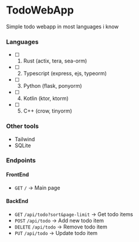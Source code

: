 # TodoWebApp
Simple todo webapp in most languages i know

### Languages
- [ ] 1. Rust (actix, tera, sea-orm)
- [ ] 2. Typescript (express, ejs, typeorm)
- [ ] 3. Python (flask, ponyorm)
- [ ] 4. Kotlin (ktor, ktorm)
- [ ] 5. C++ (crow, tinyorm)

### Other tools
- Tailwind
- SQLite

### Endpoints
#### FrontEnd
- `GET` `/`  -> Main page

#### BackEnd
- `GET` `/api/todo?sort&page-limit` -> Get todo items
- `POST` `/api/todo` -> Add new todo item
- `DELETE` `/api/todo`  -> Remove todo item
- `PUT` `/api/todo` -> Update todo item
